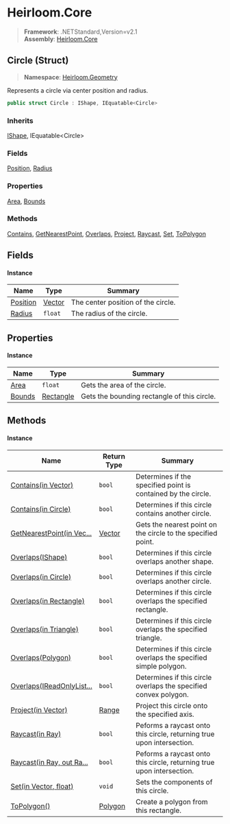 # Heirloom.Core

> **Framework**: .NETStandard,Version=v2.1  
> **Assembly**: [Heirloom.Core][0]

## Circle (Struct)

> **Namespace**: [Heirloom.Geometry][0]

Represents a circle via center position and radius.

```cs
public struct Circle : IShape, IEquatable<Circle>
```

### Inherits

[IShape][1], IEquatable\<Circle>

### Fields

[Position][2], [Radius][3]

### Properties

[Area][4], [Bounds][5]

### Methods

[Contains][6], [GetNearestPoint][7], [Overlaps][8], [Project][9], [Raycast][10], [Set][11], [ToPolygon][12]

## Fields

#### Instance

| Name          | Type         | Summary                            |
|---------------|--------------|------------------------------------|
| [Position][2] | [Vector][13] | The center position of the circle. |
| [Radius][3]   | `float`      | The radius of the circle.          |

## Properties

#### Instance

| Name        | Type            | Summary                                     |
|-------------|-----------------|---------------------------------------------|
| [Area][4]   | `float`         | Gets the area of the circle.                |
| [Bounds][5] | [Rectangle][14] | Gets the bounding rectangle of this circle. |

## Methods

#### Instance

| Name                            | Return Type   | Summary                                                               |
|---------------------------------|---------------|-----------------------------------------------------------------------|
| [Contains(in Vector)][6]        | `bool`        | Determines if the specified point is contained by the circle.         |
| [Contains(in Circle)][6]        | `bool`        | Determines if this circle contains another circle.                    |
| [GetNearestPoint(in Vec...][7]  | [Vector][13]  | Gets the nearest point on the circle to the specified point.          |
| [Overlaps(IShape)][8]           | `bool`        | Determines if this circle overlaps another shape.                     |
| [Overlaps(in Circle)][8]        | `bool`        | Determines if this circle overlaps another circle.                    |
| [Overlaps(in Rectangle)][8]     | `bool`        | Determines if this circle overlaps the specified rectangle.           |
| [Overlaps(in Triangle)][8]      | `bool`        | Determines if this circle overlaps the specified triangle.            |
| [Overlaps(Polygon)][8]          | `bool`        | Determines if this circle overlaps the specified simple polygon.      |
| [Overlaps(IReadOnlyList...][8]  | `bool`        | Determines if this circle overlaps the specified convex polygon.      |
| [Project(in Vector)][9]         | [Range][15]   | Project this circle onto the specified axis.                          |
| [Raycast(in Ray)][10]           | `bool`        | Peforms a raycast onto this circle, returning true upon intersection. |
| [Raycast(in Ray, out Ra...][10] | `bool`        | Peforms a raycast onto this circle, returning true upon intersection. |
| [Set(in Vector, float)][11]     | `void`        | Sets the components of this circle.                                   |
| [ToPolygon()][12]               | [Polygon][16] | Create a polygon from this rectangle.                                 |

[0]: ../../Heirloom.Core.md
[1]: IShape.md
[2]: Circle/Position.md
[3]: Circle/Radius.md
[4]: Circle/Area.md
[5]: Circle/Bounds.md
[6]: Circle/Contains.md
[7]: Circle/GetNearestPoint.md
[8]: Circle/Overlaps.md
[9]: Circle/Project.md
[10]: Circle/Raycast.md
[11]: Circle/Set.md
[12]: Circle/ToPolygon.md
[13]: ../Heirloom/Vector.md
[14]: ../Heirloom/Rectangle.md
[15]: ../Heirloom/Range.md
[16]: Polygon.md
